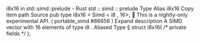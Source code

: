 i8x16 in std::simd::prelude - Rust
std
::
simd
::
prelude
Type Alias
i8x16
Copy item path
Source
pub type i8x16 =
Simd
<
i8
, 16>;
🔬
This is a nightly-only experimental API. (
portable_simd
#86656
)
Expand description
A SIMD vector with 16 elements of type
i8
.
Aliased Type
§
struct i8x16(
/* private fields */
);